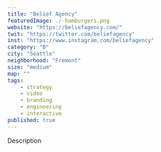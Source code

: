 ```yaml
---
title: "Belief Agency"
featuredImage: ./-hamburgers.png
website: "https://beliefagency.com/"
twit: "https://twitter.com/beliefagency"
inst: "https://www.instagram.com/beliefagency"
category: "B"
city: "Seattle"
neighborhood: "Fremont"
size: "medium"
map: ""
tags:
    - strategy
    - video
    - branding
    - engineering
    - interactive
published: true
---
```


Description
